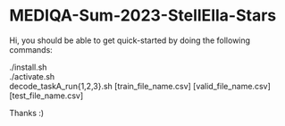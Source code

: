 # MEDIQA-Sum-2023-StellElla-Stars

Hi, you should be able to get quick-started by doing the following commands:

./install.sh    
./activate.sh    
decode_taskA_run{1,2,3}.sh [train_file_name.csv] [valid_file_name.csv] [test_file_name.csv]     

Thanks :)
